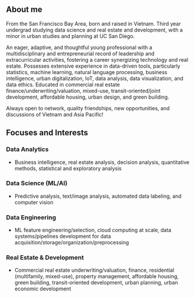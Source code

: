 ---
---
## About me

From the San Francisco Bay Area, born and raised in Vietnam. Third year undergrad studying data science and real estate and development, with a minor in urban studies and planning at UC San Diego. 

An eager, adaptive, and thoughtful young professional with a multidisciplinary and entrepreneurial record of leadership and extracurricular activities, fostering a career synergizing technology and real estate. Possesses extensive experience in data-driven tools, particularly statistics, machine learning, natural language processing, business intelligence, urban digitalization, IoT, data analysis, data visualization, and data ethics. Educated in commercial real estate finance/underwriting/valuation, mixed-use, transit-oriented/joint development, affordable housing, urban design, and green building.

Always open to network, quality friendships, new opportunities, and discussions of Vietnam and Asia Pacific!

## Focuses and Interests

### Data Analytics
- Business intelligence, real estate analysis, decision analysis, quantitative methods, statistical and exploratory analysis

### Data Science (ML/AI)
- Predictive analysis, text/image analysis, automated data labeling, and computer vision

### Data Engineering
- ML feature engineering/selection, cloud computing at scale, data systems/pipelines development for data acquisition/storage/organization/preprocessing

### Real Estate & Development
- Commercial real estate underwriting/valuation, finance, residential (multifamily, mixed-use), property management, affordable housing, green building, transit-oriented development, urban planning, urban economic development
